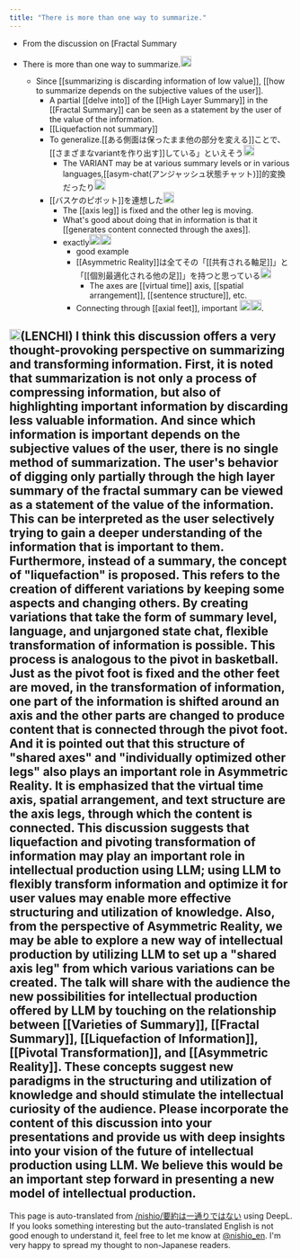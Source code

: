 ```yaml
---
title: "There is more than one way to summarize."
---
```


- From the discussion on [Fractal Summary

- There is more than one way to summarize.<img src='https://scrapbox.io/api/pages/nishio-en/nishio/icon' alt='nishio.icon' height="19.5"/>
    - Since [[summarizing is discarding information of low value]], [[how to summarize depends on the subjective values of the user]].
        - A partial [[delve into]] of the [[High Layer Summary]] in the [[Fractal Summary]] can be seen as a statement by the user of the value of the information.
        - [[Liquefaction not summary]]
        - To generalize.[[ある側面は保ったまま他の部分を変える]]ことで、[[さまざまなvariantを作り出す]]している」といえそう<img src='https://scrapbox.io/api/pages/nishio-en/blu3mo/icon' alt='blu3mo.icon' height="19.5"/>
            - The VARIANT may be at various summary levels or in various languages,[[asym-chat(アンジャッシュ状態チャット)]]的変換だったり<img src='https://scrapbox.io/api/pages/nishio-en/blu3mo/icon' alt='blu3mo.icon' height="19.5"/>
        - [[バスケのピボット]]を連想した<img src='https://scrapbox.io/api/pages/nishio-en/nishio/icon' alt='nishio.icon' height="19.5"/>
            - The [[axis leg]] is fixed and the other leg is moving.
            - What's good about doing that in information is that it [[generates content connected through the axes]].
            - exactly<img src='https://scrapbox.io/api/pages/nishio-en/blu3mo/icon' alt='blu3mo.icon' height="19.5"/><img src='https://scrapbox.io/api/pages/nishio-en/blu3mo/icon' alt='blu3mo.icon' height="19.5"/>
                - good example
                - [[Asymmetric Reality]]は全てその「[[共有される軸足]]」と「[[個別最適化される他の足]]」を持つと思っている<img src='https://scrapbox.io/api/pages/nishio-en/blu3mo/icon' alt='blu3mo.icon' height="19.5"/>
                    - The axes are [[virtual time]] axis, [[spatial arrangement]], [[sentence structure]], etc.
                - Connecting through [[axial feet]], important <img src='https://scrapbox.io/api/pages/nishio-en/blu3mo/icon' alt='blu3mo.icon' height="19.5"/><img src='https://scrapbox.io/api/pages/nishio-en/blu3mo/icon' alt='blu3mo.icon' height="19.5"/>.

<img src='https://scrapbox.io/api/pages/nishio-en/claude/icon' alt='claude.icon' height="19.5"/>(LENCHI)
I think this discussion offers a very thought-provoking perspective on summarizing and transforming information.
First, it is noted that summarization is not only a process of compressing information, but also of highlighting important information by discarding less valuable information. And since which information is important depends on the subjective values of the user, there is no single method of summarization.
The user's behavior of digging only partially through the high layer summary of the fractal summary can be viewed as a statement of the value of the information. This can be interpreted as the user selectively trying to gain a deeper understanding of the information that is important to them.
Furthermore, instead of a summary, the concept of "liquefaction" is proposed. This refers to the creation of different variations by keeping some aspects and changing others. By creating variations that take the form of summary level, language, and unjargoned state chat, flexible transformation of information is possible.
This process is analogous to the pivot in basketball. Just as the pivot foot is fixed and the other feet are moved, in the transformation of information, one part of the information is shifted around an axis and the other parts are changed to produce content that is connected through the pivot foot.
And it is pointed out that this structure of "shared axes" and "individually optimized other legs" also plays an important role in Asymmetric Reality. It is emphasized that the virtual time axis, spatial arrangement, and text structure are the axis legs, through which the content is connected.
This discussion suggests that liquefaction and pivoting transformation of information may play an important role in intellectual production using LLM; using LLM to flexibly transform information and optimize it for user values may enable more effective structuring and utilization of knowledge.
Also, from the perspective of Asymmetric Reality, we may be able to explore a new way of intellectual production by utilizing LLM to set up a "shared axis leg" from which various variations can be created.
The talk will share with the audience the new possibilities for intellectual production offered by LLM by touching on the relationship between [[Varieties of Summary]], [[Fractal Summary]], [[Liquefaction of Information]], [[Pivotal Transformation]], and [[Asymmetric Reality]]. These concepts suggest new paradigms in the structuring and utilization of knowledge and should stimulate the intellectual curiosity of the audience.
Please incorporate the content of this discussion into your presentations and provide us with deep insights into your vision of the future of intellectual production using LLM. We believe this would be an important step forward in presenting a new model of intellectual production.
---
This page is auto-translated from [/nishio/要約は一通りではない](https://scrapbox.io/nishio/要約は一通りではない) using DeepL. If you looks something interesting but the auto-translated English is not good enough to understand it, feel free to let me know at [@nishio_en](https://twitter.com/nishio_en). I'm very happy to spread my thought to non-Japanese readers.